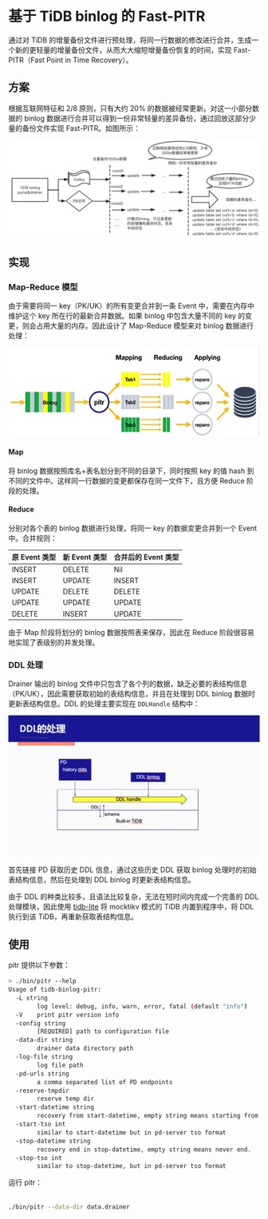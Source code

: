 # 基于 TiDB binlog 的 Fast-PITR

通过对 TiDB 的增量备份文件进行预处理，将同一行数据的修改进行合并，生成一个新的更轻量的增量备份文件，从而大大缩短增量备份恢复的时间，实现 Fast-PITR（Fast Point in Time Recovery）。

## 方案

根据互联网特征和 2/8 原则，只有大约 20% 的数据被经常更新。对这一小部分数据的 binlog 数据进行合并可以得到一份非常轻量的差异备份，通过回放这部分少量的备份文件实现 Fast-PITR。如图所示：

![PITR Architecture](/media/program.png)

## 实现

### Map-Reduce 模型

由于需要将同一 key（PK/UK）的所有变更合并到一条 Event 中，需要在内存中维护这个 key 所在行的最新合并数据。如果 binlog 中包含大量不同的 key 的变更，则会占用大量的内存。因此设计了 Map-Reduce 模型来对 binlog 数据进行处理：

![Map Reduce](/media/map_reduce.png)

#### Map

将 binlog 数据按照库名+表名划分到不同的目录下，同时按照 key 的值 hash 到不同的文件中。这样同一行数据的变更都保存在同一文件下，且方便 Reduce 阶段的处理。

#### Reduce

分别对各个表的 binlog 数据进行处理，将同一 key 的数据变更合并到一个 Event 中。合并规则：

| 原 Event 类型 | 新 Event 类型 | 合并后的 Event 类型 |
| :----------- | :----------- | :---------------- |
| INSERT | DELETE |  Nil |
| INSERT | UPDATE | INSERT |
| UPDATE | DELETE | DELETE |
| UPDATE | UPDATE | UPDATE |
| DELETE | INSERT | UPDATE |

由于 Map 阶段将划分的 binlog 数据按照表来保存，因此在 Reduce 阶段很容易地实现了表级别的并发处理。

### DDL 处理

Drainer 输出的 binlog 文件中只包含了各个列的数据，缺乏必要的表结构信息（PK/UK），因此需要获取初始的表结构信息，并且在处理到 DDL binlog 数据时更新表结构信息。DDL 的处理主要实现在 `DDLHandle` 结构中：

![DDL Handle](/media/ddl_handle.png)

首先链接 PD 获取历史 DDL 信息，通过这些历史 DDL 获取 binlog 处理时的初始表结构信息，然后在处理到 DDL binlog 时更新表结构信息。

由于 DDL 的种类比较多，且语法比较复杂，无法在短时间内完成一个完善的 DDL 处理模块，因此使用 [tidb-lite](https://github.com/WangXiangUSTC/tidb-lite) 将 mocktikv 模式的 TiDB 内置到程序中，将 DDL 执行到该 TiDB，再重新获取表结构信息。

## 使用

pitr 提供以下参数：

```bash
> ./bin/pitr --help
Usage of tidb-binlog-pitr:
  -L string
        log level: debug, info, warn, error, fatal (default "info")
  -V    print pitr version info
  -config string
        [REQUIRED] path to configuration file
  -data-dir string
        drainer data directory path
  -log-file string
        log file path
  -pd-urls string
        a comma separated list of PD endpoints
  -reserve-tmpdir
        reserve temp dir
  -start-datetime string
        recovery from start-datetime, empty string means starting from the beginning of the first file
  -start-tso int
        similar to start-datetime but in pd-server tso format
  -stop-datetime string
        recovery end in stop-datetime, empty string means never end.
  -stop-tso int
        similar to stop-datetime, but in pd-server tso format
```

运行 pitr：

```bash

./bin/pitr --data-dir data.drainer

```
